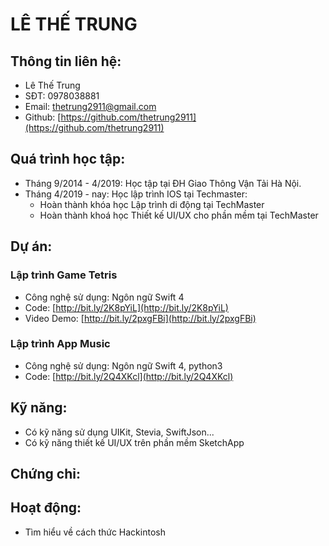 # LÊ THẾ TRUNG

## Thông tin liên hệ:
 * Lê Thế Trung
 * SĐT: 0978038881
 * Email: thetrung2911@gmail.com
 * Github: [https://github.com/thetrung2911](https://github.com/thetrung2911)
 
## Quá trình học tập:
 * Tháng 9/2014 - 4/2019: Học tập tại ĐH Giao Thông Vận Tải Hà Nội.
 * Tháng 4/2019 - nay: Học lập trình IOS tại Techmaster:
   - Hoàn thành khóa học Lập trình di động tại TechMaster
   - Hoàn thành khoá học Thiết kế UI/UX cho phần mềm tại TechMaster
 
## Dự án:
 ### Lập trình Game Tetris
  * Công nghệ sử dụng: Ngôn ngữ Swift 4
  * Code: [http://bit.ly/2K8pYiL](http://bit.ly/2K8pYiL)
  * Video Demo:  [http://bit.ly/2pxgFBi](http://bit.ly/2pxgFBi)
  
 ### Lập trình App Music
  * Công nghệ sử dụng: Ngôn ngữ Swift 4, python3
  * Code: [http://bit.ly/2Q4XKcl](http://bit.ly/2Q4XKcl)
 
## Kỹ năng:
 * Có kỹ năng sử dụng UIKit, Stevia, SwiftJson...
 * Có kỹ năng thiết kế UI/UX trên phần mềm SketchApp
 
## Chứng chỉ:
 

## Hoạt động:
 * Tìm hiểu về cách thức Hackintosh
 
